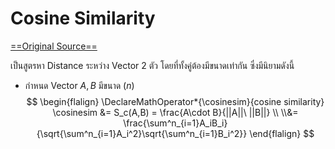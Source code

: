 # Cosine Similarity
[==Original Source==](https://en.wikipedia.org/wiki/Cosine_similarity)

เป็นสูตรหา Distance ระหว่าง Vector 2 ตัว โดยที่ทั้งคู่ต้องมีขนาดเท่ากัน ซึ่งมีนิยามดังนี้

- กำหนด Vector $A,B$ มีขนาด $(n)$
$$
\begin{flalign}
\DeclareMathOperator*{\cosinesim}{cosine similarity}
\cosinesim &= S_c(A,B) = \frac{A\cdot B}{||A||\ ||B||}
		\\
		\\&= \frac{\sum^n_{i=1}A_iB_i}{\sqrt{\sum^n_{i=1}A_i^2}\sqrt{\sum^n_{i=1}B_i^2}}
\end{flalign}
$$
